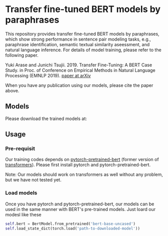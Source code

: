 # Transfer fine-tuned BERT models by paraphrases
This repository provides transfer fine-tuned BERT models by paraphrases, which show strong performance in sentence pair modeling tasks, e.g., paraphrase identification, semantic textual similarity aseessment, and natural language inference.
For details of model training, please refer to the following paper.

Yuki Arase and Junichi Tsujii. 2019. Transfer Fine-Tuning: A BERT Case Study. in Proc. of Conference on Empirical Methods in Natural Language Processing (EMNLP 2019). [paper at arXiv](https://arxiv.org/abs/1909.00931)

When you have any publication using our models, please cite the paper above.

## Models
Please download the trained models at: 

## Usage
### Pre-requisit
Our training codes depends on [pytorch-pretrained-bert](https://github.com/huggingface/transformers/releases/tag/v0.6.2) (former version of [transformers](https://github.com/huggingface/transformers)).
Please first install pytorch and pytorch-pretrained-bert. 

Note: Our models should work on transformers as well without any problem, but we have not tested yet.

### Load models
Once you have pytorch and pytorch-pretrained-bert, our models can be used in the same manner with BERT's pre-trained models. 
Just loard our modesl like these
```python
self.bert = BertModel.from_pretrained('bert-base-uncased')
self.load_state_dict(torch.load('path-to-downloaded-model'))
```
